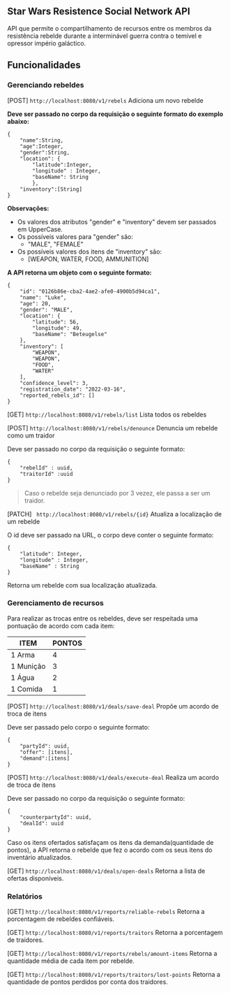 ## Star Wars Resistence Social Network API

API que permite o compartilhamento de recursos entre os membros da resistência rebelde durante a interminável guerra contra o temível e opressor império galáctico.

## Funcionalidades

### Gerenciando rebeldes

[POST] `http://localhost:8080/v1/rebels` Adiciona um novo rebelde

**Deve ser passado no corpo da requisição o seguinte formato do exemplo abaixo:**

```
{
	"name":String,
	"age":Integer,
	"gender":String,
	"location": {
	    "latitude":Integer,
	    "longitude" : Integer,
	    "baseName": String
		},
	"inventory":[String]
}
```

**Observações:**

- Os valores dos atributos "gender" e "inventory" devem ser passados em UpperCase.
- Os possíveis valores para "gender" são:
  - "MALE", "FEMALE"
- Os possíveis valores dos itens de "inventory" são:
  - [WEAPON, WATER, FOOD, AMMUNITION]

**A API retorna um objeto com o seguinte formato:**

```
{
    "id": "0126b86e-cba2-4ae2-afe0-4900b5d94ca1",
	"name": "Luke",
	"age": 20,
	"gender": "MALE",
	"location": {
		"latitude": 56,
		"longitude": 49,
		"baseName": "Beteugelse"
	},
	"inventory": [
		"WEAPON",
		"WEAPON",
		"FOOD",
		"WATER"
	],
	"confidence_level": 3,
	"registration_date": "2022-03-16",
	"reported_rebels_id": []
}
```

[GET] `http://localhost:8080/v1/rebels/list` Lista todos os rebeldes

[POST] `http://localhost:8080/v1/rebels/denounce` Denuncia um rebelde como um traidor

Deve ser passado no corpo da requisição o seguinte formato:

```
{
	"rebelId" : uuid,
	"traitorId" :uuid
}
```
> Caso o rebelde seja denunciado por 3 vezez, ele passa a ser um traidor.

[PATCH] ` http://localhost:8080/v1/rebels/{id}` Atualiza a localização de um rebelde

O id deve ser passado na URL, o corpo deve conter o seguinte formato:

```
{
	"latitude": Integer,
	"longitude" : Integer,
	"baseName" : String
}
```

Retorna um rebelde com sua localização atualizada.

### Gerenciamento de recursos

Para realizar as trocas entre os rebeldes, deve ser respeitada uma pontuação de acordo com cada item:

| ITEM      | PONTOS |
| --------- | ------ |
| 1 Arma    | 4      |
| 1 Munição | 3      |
| 1 Água    | 2      |
| 1 Comida  | 1      |

[POST] `http://localhost:8080/v1/deals/save-deal` Propõe um acordo de troca de itens

Deve ser passado pelo corpo o seguinte formato:

```
{
	"partyId": uuid,
	"offer": [itens],
	"demand":[itens]
}
```

[POST] `http://localhost:8080/v1/deals/execute-deal` Realiza um acordo de troca de itens

Deve ser passado no corpo da requisição o seguinte formato:

```
{
	"counterpartyId": uuid,
	"dealId": uuid
}
```

Caso os itens ofertados satisfaçam os itens da demanda(quantidade de pontos), a API retorna o rebelde que fez o acordo com os seus itens do inventário atualizados.

[GET] `http://localhost:8080/v1/deals/open-deals`
Retorna a lista de ofertas disponíveis.

 ### Relatórios

[GET] `http://localhost:8080/v1/reports/reliable-rebels` Retorna a porcentagem de rebeldes confiáveis.

[GET] `http://localhost:8080/v1/reports/traitors` Retorna a porcentagem de traidores.

[GET] `http://localhost:8080/v1/reports/rebels/amount-items` Retorna a quantidade média de cada item por rebelde.

[GET] `http://localhost:8080/v1/reports/traitors/lost-points` Retorna a quantidade de pontos perdidos por conta dos traidores.
